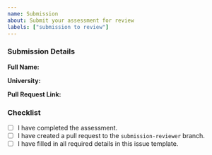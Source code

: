 ```yaml
---
name: Submission
about: Submit your assessment for review
labels: ["submission to review"]
---
```


### Submission Details

**Full Name:**

**University:**

**Pull Request Link:**

### Checklist
- [ ] I have completed the assessment.
- [ ] I have created a pull request to the `submission-reviewer` branch.
- [ ] I have filled in all required details in this issue template.
